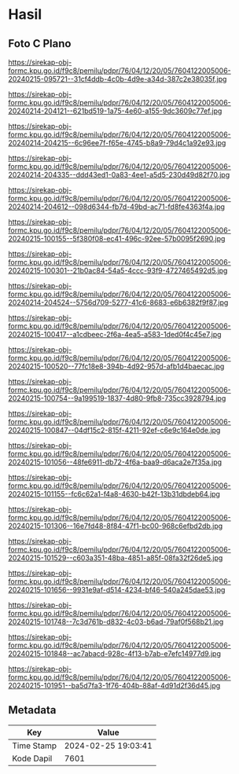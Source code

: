 # Hasil

## Foto C Plano

https://sirekap-obj-formc.kpu.go.id/f9c8/pemilu/pdpr/76/04/12/20/05/7604122005006-20240215-095721--31cf4ddb-4c0b-4d9e-a34d-387c2e38035f.jpg

https://sirekap-obj-formc.kpu.go.id/f9c8/pemilu/pdpr/76/04/12/20/05/7604122005006-20240214-204121--621bd519-1a75-4e60-a155-9dc3609c77ef.jpg

https://sirekap-obj-formc.kpu.go.id/f9c8/pemilu/pdpr/76/04/12/20/05/7604122005006-20240214-204215--6c96ee7f-f65e-4745-b8a9-79d4c1a92e93.jpg

https://sirekap-obj-formc.kpu.go.id/f9c8/pemilu/pdpr/76/04/12/20/05/7604122005006-20240214-204335--ddd43ed1-0a83-4ee1-a5d5-230d49d82f70.jpg

https://sirekap-obj-formc.kpu.go.id/f9c8/pemilu/pdpr/76/04/12/20/05/7604122005006-20240214-204612--098d6344-fb7d-49bd-ac71-fd8fe4363f4a.jpg

https://sirekap-obj-formc.kpu.go.id/f9c8/pemilu/pdpr/76/04/12/20/05/7604122005006-20240215-100155--5f380f08-ec41-496c-92ee-57b0095f2690.jpg

https://sirekap-obj-formc.kpu.go.id/f9c8/pemilu/pdpr/76/04/12/20/05/7604122005006-20240215-100301--21b0ac84-54a5-4ccc-93f9-4727465492d5.jpg

https://sirekap-obj-formc.kpu.go.id/f9c8/pemilu/pdpr/76/04/12/20/05/7604122005006-20240214-204524--5756d709-5277-41c6-8683-e6b6382f9f87.jpg

https://sirekap-obj-formc.kpu.go.id/f9c8/pemilu/pdpr/76/04/12/20/05/7604122005006-20240215-100417--a1cdbeec-2f6a-4ea5-a583-1ded0f4c45e7.jpg

https://sirekap-obj-formc.kpu.go.id/f9c8/pemilu/pdpr/76/04/12/20/05/7604122005006-20240215-100520--77fc18e8-394b-4d92-957d-afb1d4baecac.jpg

https://sirekap-obj-formc.kpu.go.id/f9c8/pemilu/pdpr/76/04/12/20/05/7604122005006-20240215-100754--9a199519-1837-4d80-9fb8-735cc3928794.jpg

https://sirekap-obj-formc.kpu.go.id/f9c8/pemilu/pdpr/76/04/12/20/05/7604122005006-20240215-100847--04df15c2-815f-4211-92ef-c6e9c164e0de.jpg

https://sirekap-obj-formc.kpu.go.id/f9c8/pemilu/pdpr/76/04/12/20/05/7604122005006-20240215-101056--48fe6911-db72-4f6a-baa9-d6aca2e7f35a.jpg

https://sirekap-obj-formc.kpu.go.id/f9c8/pemilu/pdpr/76/04/12/20/05/7604122005006-20240215-101155--fc6c62a1-f4a8-4630-b42f-13b31dbdeb64.jpg

https://sirekap-obj-formc.kpu.go.id/f9c8/pemilu/pdpr/76/04/12/20/05/7604122005006-20240215-101306--16e7fd48-8f84-47f1-bc00-968c6efbd2db.jpg

https://sirekap-obj-formc.kpu.go.id/f9c8/pemilu/pdpr/76/04/12/20/05/7604122005006-20240215-101529--c603a351-48ba-4851-a85f-08fa32f26de5.jpg

https://sirekap-obj-formc.kpu.go.id/f9c8/pemilu/pdpr/76/04/12/20/05/7604122005006-20240215-101656--9931e9af-d514-4234-bf46-540a245dae53.jpg

https://sirekap-obj-formc.kpu.go.id/f9c8/pemilu/pdpr/76/04/12/20/05/7604122005006-20240215-101748--7c3d761b-d832-4c03-b6ad-79af0f568b21.jpg

https://sirekap-obj-formc.kpu.go.id/f9c8/pemilu/pdpr/76/04/12/20/05/7604122005006-20240215-101848--ac7abacd-928c-4f13-b7ab-e7efc14977d9.jpg

https://sirekap-obj-formc.kpu.go.id/f9c8/pemilu/pdpr/76/04/12/20/05/7604122005006-20240215-101951--ba5d7fa3-1f76-404b-88af-4d91d2f36d45.jpg


## Metadata

| Key        | Value               |
| ---------- | ------------------- |
| Time Stamp | 2024-02-25 19:03:41 |
| Kode Dapil | 7601                |



